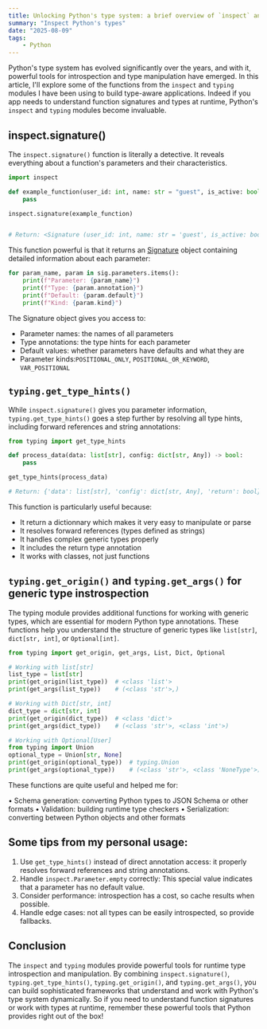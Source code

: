 ```yaml
---
title: Unlocking Python's type system: a brief overview of `inspect` and `typing` modules
summary: "Inspect Python's types"
date: "2025-08-09"
tags:
    - Python
---
```

Python's type system has evolved significantly over the years, and with it, powerful tools for introspection and type manipulation have
emerged. In this article, I'll explore some of the functions from the `inspect` and `typing` modules I have been using to build type-aware applications. Indeed if you app needs to understand function signatures and types at runtime, Python's `inspect` and `typing`
modules become invaluable.

## inspect.signature()

The `inspect.signature()` function is literally a detective. It reveals everything about a function's parameters and their characteristics.

```python
import inspect

def example_function(user_id: int, name: str = "guest", is_active: bool = True):
    pass

inspect.signature(example_function)


# Return: <Signature (user_id: int, name: str = 'guest', is_active: bool = True)>
```

This function powerful is that it returns an [Signature](https://docs.python.org/3/library/inspect.html#inspect.Signature) object containing detailed information about each parameter:

```python
for param_name, param in sig.parameters.items():
    print(f"Parameter: {param_name}")
    print(f"Type: {param.annotation}")
    print(f"Default: {param.default}")
    print(f"Kind: {param.kind}")
```

The Signature object gives you access to:

- Parameter names: the names of all parameters
- Type annotations: the type hints for each parameter
- Default values: whether parameters have defaults and what they are
- Parameter kinds:`POSITIONAL_ONLY`, `POSITIONAL_OR_KEYWORD`, `VAR_POSITIONAL`

## `typing.get_type_hints()`

While `inspect.signature()` gives you parameter information, `typing.get_type_hints()` goes a step further by resolving all type hints,
including forward references and string annotations:

```python
from typing import get_type_hints

def process_data(data: list[str], config: dict[str, Any]) -> bool:
    pass

get_type_hints(process_data)

# Return: {'data': list[str], 'config': dict[str, Any], 'return': bool}
```

This function is particularly useful because:

- It return a dictionnary which makes it very easy to manipulate or parse
- It resolves forward references (types defined as strings)
- It handles complex generic types properly
- It includes the return type annotation
- It works with classes, not just functions

## `typing.get_origin()` and `typing.get_args()` for generic type instrospection

The typing module provides additional functions for working with generic types, which are essential for modern Python type annotations.
These functions help you understand the structure of generic types like `list[str]`, `dict[str, int]`, or `Optional[int]`.

```python
from typing import get_origin, get_args, List, Dict, Optional

# Working with list[str]
list_type = list[str]
print(get_origin(list_type))  # <class 'list'>
print(get_args(list_type))    # (<class 'str'>,)

# Working with Dict[str, int]
dict_type = dict[str, int]
print(get_origin(dict_type))  # <class 'dict'>
print(get_args(dict_type))    # (<class 'str'>, <class 'int'>)

# Working with Optional[User]
from typing import Union
optional_type = Union[str, None]
print(get_origin(optional_type))  # typing.Union
print(get_args(optional_type))    # (<class 'str'>, <class 'NoneType'>)
```

These functions are quite useful and helped me for:

• Schema generation: converting Python types to JSON Schema or other formats
• Validation: building runtime type checkers
• Serialization: converting between Python objects and other formats

## Some tips from my personal usage:

1. Use `get_type_hints()` instead of direct annotation access: it properly resolves forward references and string annotations.
2. Handle `inspect.Parameter.empty` correctly: This special value indicates that a parameter has no default value.
3. Consider performance: introspection has a cost, so cache results when possible.
4. Handle edge cases: not all types can be easily introspected, so provide fallbacks.

## Conclusion

The `inspect` and `typing` modules provide powerful tools for runtime type introspection and manipulation. By combining `inspect.signature()`, `typing.get_type_hints()`, `typing.get_origin()`, and `typing.get_args()`, you can build sophisticated frameworks that understand and work with Python's type system dynamically. So if you need to understand function signatures or work with types at runtime, remember these powerful tools that Python provides right out of the box!

